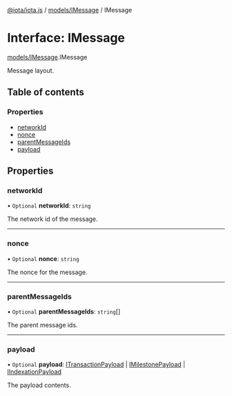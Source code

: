 [@iota/iota.js](../README.md) / [models/IMessage](../modules/models_imessage.md) / IMessage

# Interface: IMessage

[models/IMessage](../modules/models_imessage.md).IMessage

Message layout.

## Table of contents

### Properties

- [networkId](models_imessage.imessage.md#networkid)
- [nonce](models_imessage.imessage.md#nonce)
- [parentMessageIds](models_imessage.imessage.md#parentmessageids)
- [payload](models_imessage.imessage.md#payload)

## Properties

### networkId

• `Optional` **networkId**: `string`

The network id of the message.

___

### nonce

• `Optional` **nonce**: `string`

The nonce for the message.

___

### parentMessageIds

• `Optional` **parentMessageIds**: `string`[]

The parent message ids.

___

### payload

• `Optional` **payload**: [ITransactionPayload](models_itransactionpayload.itransactionpayload.md) \| [IMilestonePayload](models_imilestonepayload.imilestonepayload.md) \| [IIndexationPayload](models_iindexationpayload.iindexationpayload.md)

The payload contents.
